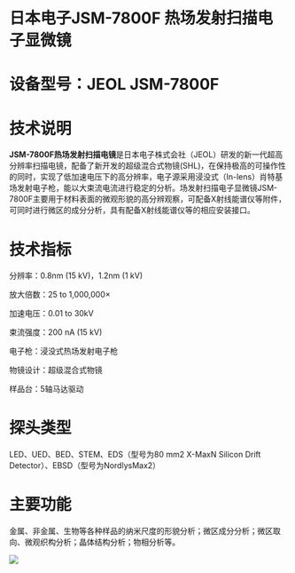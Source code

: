 # 日本电子JSM-7800F 热场发射扫描电子显微镜

# 设备型号：JEOL JSM-7800F

# 技术说明

**JSM-7800F热场发射扫描电镜**是日本电子株式会社（JEOL）研发的新一代超高分辨率扫描电镜，配备了新开发的超级混合式物镜(SHL)，在保持极高的可操作性的同时，实现了低加速电压下的高分辨率，电子源采用浸没式（In-lens）肖特基场发射电子枪，能以大束流电流进行稳定的分析。场发射扫描电子显微镜JSM-7800F主要用于材料表面的微观形貌的高分辨观察，可配备X射线能谱仪等附件，可同时进行微区的成分分析，具有配备X射线能谱仪等的相应安装接口。

# 技术指标

分辨率：0.8nm (15 kV)，1.2nm (1 kV)

放大倍数：25 to 1,000,000×

加速电压：0.01 to 30kV &#x20;

束流强度：200 nA (15 kV) &#x20;

电子枪：浸没式热场发射电子枪 &#x20;

物镜设计：超级混合式物镜 &#x20;

样品台：5轴马达驱动

# 探头类型

LED、UED、BED、STEM、EDS（型号为80 mm2 X-MaxN Silicon Drift Detector）、EBSD（型号为NordlysMax2）

# 主要功能

金属、非金属、生物等各种样品的纳米尺度的形貌分析；微区成分分析；微区取向、微观织构分析；晶体结构分析；物相分析等。

![](https://i0.hdslb.com/bfs/album/5e5f774b9e218c3f80e505b1f17574f0b18d25ae.jpg)

